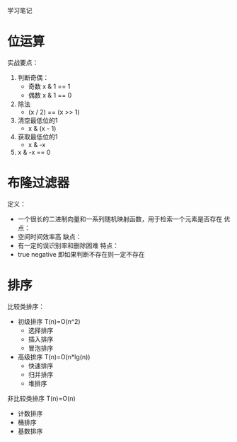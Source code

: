 学习笔记

# 位运算
实战要点：
1. 判断奇偶：
    - 奇数 x & 1 == 1
    - 偶数 x & 1 == 0
2. 除法
    - (x / 2) == (x >> 1)
3. 清空最低位的1
    - x & (x - 1)
4. 获取最低位的1
    - x & -x
5. x & -x == 0

# 布隆过滤器
定义：
- 一个很长的二进制向量和一系列随机映射函数，用于检索一个元素是否存在
优点：
- 空间时间效率高
缺点：
- 有一定的误识别率和删除困难
特点：
- true negative 即如果判断不存在则一定不存在

# 排序
比较类排序：
- 初级排序 T(n)=O(n^2)
    - 选择排序
    - 插入排序
    - 冒泡排序
- 高级排序 T(n)=O(n*lg(n))
    - 快速排序
    - 归并排序
    - 堆排序
    
非比较类排序 T(n)=O(n)
- 计数排序
- 桶排序
- 基数排序
